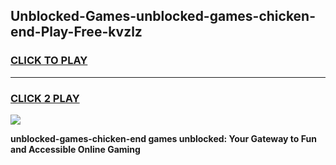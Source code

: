 
## Unblocked-Games-unblocked-games-chicken-end-Play-Free-kvzlz
<h3>
<a href="https://premium76.site?title=unblocked-games-chicken-end&ref=15A">CLICK TO PLAY</a></h3>
<hr>

<h3>
<a href="https://premium76.site?title=unblocked-games-chicken-end&ref=15A">CLICK 2 PLAY</a>
  
</h3>

<a href="https://premium76.site?title=unblocked-games-chicken-end&ref=15A"><img src="https://clearcache.store/games.png"></a>


**unblocked-games-chicken-end games unblocked: Your Gateway to Fun and Accessible Online Gaming**
